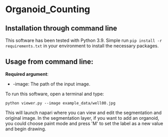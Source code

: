 # Organoid_Counting

## Installation through command line

This software has been tested with Python 3.9. Simple run ```pip install -r requirements.txt``` in your environment to install the necessary packages.

## Usage from command line:

**Required argument**:

* -image: The path of the input image.

To run this software, open a terminal and type:
```
python viewer.py --image example_data/well00.jpg
```
This will launch napari where you can view and edit the segmentation and original image. In the segmentation layer, if you want to add an organoid, you could choose paint mode and press 'M' to set the label as a new value and begin drawing.